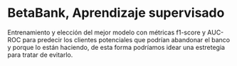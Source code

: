 # BetaBank, Aprendizaje supervisado

Entrenamiento y elección del mejor modelo con métricas f1-score y AUC-ROC para predecir los clientes potenciales que podrían abandonar el banco y porque lo están haciendo, de esta forma podríamos idear una estretegia para tratar de evitarlo.
